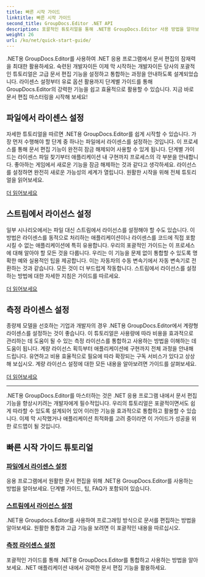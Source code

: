 ```yaml
---
title: 빠른 시작 가이드
linktitle: 빠른 시작 가이드
second_title: GroupDocs.Editor .NET API
description: 포괄적인 튜토리얼을 통해 .NET용 GroupDocs.Editor 사용 방법을 알아보세요. 라이센스를 설정하고, 기능을 통합하고, 강력한 문서 편집 기능을 잠금 해제하세요.
weight: 26
url: /ko/net/quick-start-guide/
---
```

.NET용 GroupDocs.Editor를 사용하여 .NET 응용 프로그램에서 문서 편집의 잠재력을 최대한 활용하세요. 숙련된 개발자이든 이제 막 시작하는 개발자이든 당사의 포괄적인 튜토리얼은 고급 문서 편집 기능을 설정하고 통합하는 과정을 안내하도록 설계되었습니다. 라이센스 설정부터 유료 옵션 활용까지 단계별 가이드를 통해 GroupDocs.Editor의 강력한 기능을 쉽고 효율적으로 활용할 수 있습니다. 지금 바로 문서 편집 마스터링을 시작해 보세요!
## 파일에서 라이센스 설정

자세한 튜토리얼을 따르면 .NET용 GroupDocs.Editor를 쉽게 시작할 수 있습니다. 가장 먼저 수행해야 할 단계 중 하나는 파일에서 라이센스를 설정하는 것입니다. 이 프로세스를 통해 문서 편집 기능이 완전히 잠금 해제되어 사용할 수 있게 됩니다. 단계별 가이드는 라이센스 파일 찾기부터 애플리케이션 내 구현까지 프로세스의 각 부분을 안내합니다. 좋아하는 게임에서 새로운 기능을 잠금 해제하는 것과 같다고 생각하세요. 라이선스를 설정하면 완전히 새로운 가능성의 세계가 열립니다. 원활한 시작을 위해 전체 튜토리얼을 읽어보세요.

[더 읽어보세요](./set-license-from-file/)

## 스트림에서 라이선스 설정

일부 시나리오에서는 파일 대신 스트림에서 라이선스를 설정해야 할 수도 있습니다. 이 방법은 라이센스를 동적으로 처리하는 애플리케이션이나 라이센스를 코드에 직접 포함시킬 수 없는 애플리케이션에 특히 유용합니다. 우리의 포괄적인 가이드는 이 프로세스에 대해 알아야 할 모든 것을 다룹니다. 우리는 이 기능을 문제 없이 통합할 수 있도록 명확한 예와 실용적인 팁을 제공합니다. 이는 자동차의 수동 변속기에서 자동 변속기로 전환하는 것과 같습니다. 모든 것이 더 부드럽게 작동합니다. 스트림에서 라이선스를 설정하는 방법에 대한 자세한 지침은 가이드를 따르세요.

[더 읽어보세요](./set-license-from-stream/)

## 측정 라이센스 설정

종량제 모델을 선호하는 기업과 개발자의 경우 .NET용 GroupDocs.Editor에서 계량형 라이센스를 설정하는 것이 좋습니다. 이 튜토리얼은 사용량에 따라 비용을 효과적으로 관리하는 데 도움이 될 수 있는 측정 라이선스를 통합하고 사용하는 방법을 이해하는 데 도움이 됩니다. 계량 라이선스 획득부터 애플리케이션에 구현까지 전체 과정을 안내해 드립니다. 유연하고 비용 효율적으로 필요에 따라 확장되는 구독 서비스가 있다고 상상해 보십시오. 계량 라이선스 설정에 대한 모든 내용을 알아보려면 가이드를 살펴보세요.

[더 읽어보세요](./set-metered-license/)

---

.NET용 GroupDocs.Editor를 마스터하는 것은 .NET 응용 프로그램 내에서 문서 편집 기능을 향상시키려는 개발자에게 필수적입니다. 우리의 튜토리얼은 포괄적이면서도 쉽게 따라할 수 있도록 설계되어 있어 이러한 기능을 효과적으로 통합하고 활용할 수 있습니다. 이제 막 시작했거나 애플리케이션 최적화를 고려 중이라면 이 가이드가 성공을 위한 로드맵이 될 것입니다.
## 빠른 시작 가이드 튜토리얼
### [파일에서 라이센스 설정](./set-license-from-file/)
응용 프로그램에서 원활한 문서 편집을 위해 .NET용 GroupDocs.Editor를 사용하는 방법을 알아보세요. 단계별 가이드, 팁, FAQ가 포함되어 있습니다.
### [스트림에서 라이선스 설정](./set-license-from-stream/)
.NET용 Groupdocs.Editor를 사용하여 프로그래밍 방식으로 문서를 편집하는 방법을 알아보세요. 원활한 통합과 고급 기능을 보려면 이 포괄적인 내용을 따르십시오.
### [측정 라이센스 설정](./set-metered-license/)
포괄적인 가이드를 통해 .NET용 GroupDocs.Editor를 통합하고 사용하는 방법을 알아보세요. .NET 애플리케이션 내에서 강력한 문서 편집 기능을 활용하세요.